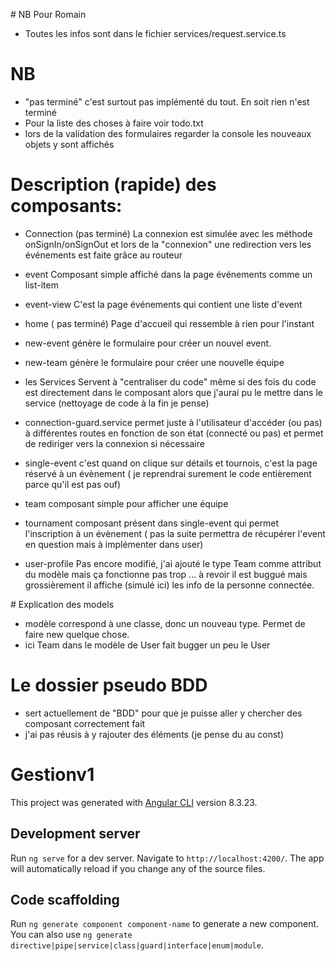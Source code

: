 # NB Pour Romain
- Toutes les infos sont dans le fichier services/request.service.ts

# NB
- "pas terminé" c'est surtout pas implémenté du tout. En soit rien n'est terminé
- Pour la liste des choses à faire voir todo.txt
- lors de la validation des formulaires regarder la console les nouveaux objets y sont affichés

# Description (rapide) des composants: 
- Connection (pas terminé)
La connexion est simulée avec les méthode onSignIn/onSignOut et lors de la "connexion"
une redirection vers les événements est faite grâce au routeur

- event
Composant simple affiché dans la page événements comme un list-item

- event-view
C'est la page événements  qui contient une liste d'event

- home ( pas terminé)
Page d'accueil qui ressemble à rien pour l'instant

- new-event
génère le formulaire pour créer un nouvel event.

- new-team
génère le formulaire pour créer une nouvelle équipe 
- les Services
Servent à "centraliser du code" même si des fois du code est directement dans le composant 
alors que j'aurai pu le mettre dans le service (nettoyage de code à la fin je pense)

- connection-guard.service
permet juste à l'utilisateur d'accéder (ou pas) à différentes routes en fonction de son état (connecté ou pas) et permet de rediriger vers la connexion si nécessaire
- single-event 
c'est quand on clique sur détails et tournois, c'est la page réservé à un évènement
 ( je reprendrai surement le code entièrement parce qu'il est pas ouf)
- team 
composant simple pour afficher une équipe 
- tournament
composant présent dans single-event qui permet l'inscription à un évènement 
( pas la suite permettra de récupérer l'event en question mais à implémenter dans user)
- user-profile
Pas encore modifié, j'ai ajouté le type Team comme attribut du modèle mais ça fonctionne pas trop ... à revoir il est buggué mais grossièrement il affiche (simulé ici) les info de la personne connectée.

# Explication des models
- modèle correspond à une classe, donc un nouveau type. Permet de faire new quelque chose.
- ici Team dans le modèle de User fait bugger un peu le User

# Le dossier pseudo BDD
- sert actuellement de "BDD" pour que je puisse aller y chercher des composant correctement fait 
- j'ai pas réusis à y rajouter des éléments (je pense du au const) 


# Gestionv1

This project was generated with [Angular CLI](https://github.com/angular/angular-cli) version 8.3.23.

## Development server

Run `ng serve` for a dev server. Navigate to `http://localhost:4200/`. The app will automatically reload if you change any of the source files.

## Code scaffolding

Run `ng generate component component-name` to generate a new component. You can also use `ng generate directive|pipe|service|class|guard|interface|enum|module`.

